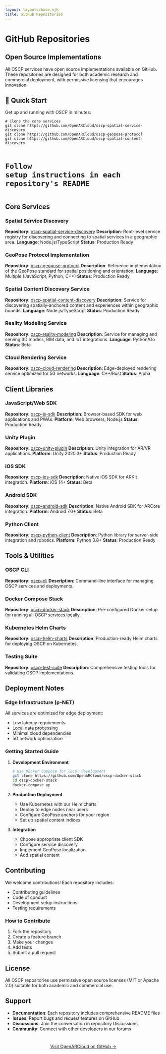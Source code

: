 ```yaml
---
layout: layouts/base.njk
title: GitHub Repositories
---
```


# GitHub Repositories

## Open Source Implementations

All OSCP services have open source implementations available on GitHub. These repositories are designed for both academic research and commercial deployment, with permissive licensing that encourages innovation.

<div class="quick-start">
    <h2>🚀 Quick Start</h2>
    <p>Get up and running with OSCP in minutes:</p>
    <pre><code># Clone the core services
git clone https://github.com/OpenARCloud/oscp-spatial-service-discovery
git clone https://github.com/OpenARCloud/oscp-geopose-protocol
git clone https://github.com/OpenARCloud/oscp-spatial-content-discovery

# Follow setup instructions in each repository's README</code></pre>
</div>

## Core Services

### Spatial Service Discovery
**Repository**: [oscp-spatial-service-discovery](#)
**Description**: Root-level service registry for discovering and connecting to spatial services in a geographic area.
**Language**: Node.js/TypeScript
**Status**: Production Ready

### GeoPose Protocol Implementation
**Repository**: [oscp-geopose-protocol](#)
**Description**: Reference implementation of the GeoPose standard for spatial positioning and orientation.
**Language**: Multiple (JavaScript, Python, C++)
**Status**: Production Ready

### Spatial Content Discovery Service
**Repository**: [oscp-spatial-content-discovery](#)
**Description**: Service for discovering spatially-anchored content and experiences within geographic bounds.
**Language**: Node.js/TypeScript
**Status**: Production Ready

### Reality Modeling Service
**Repository**: [oscp-reality-modeling](#)
**Description**: Service for managing and serving 3D models, BIM data, and IoT integrations.
**Language**: Python/Go
**Status**: Beta

### Cloud Rendering Service
**Repository**: [oscp-cloud-rendering](#)
**Description**: Edge-deployed rendering service optimized for 5G networks.
**Language**: C++/Rust
**Status**: Alpha

## Client Libraries

### JavaScript/Web SDK
**Repository**: [oscp-js-sdk](#)
**Description**: Browser-based SDK for web applications and PWAs.
**Platform**: Web browsers, Node.js
**Status**: Production Ready

### Unity Plugin
**Repository**: [oscp-unity-plugin](#)
**Description**: Unity integration for AR/VR applications.
**Platform**: Unity 2020.3+
**Status**: Production Ready

### iOS SDK
**Repository**: [oscp-ios-sdk](#)
**Description**: Native iOS SDK for ARKit integration.
**Platform**: iOS 14+
**Status**: Beta

### Android SDK
**Repository**: [oscp-android-sdk](#)
**Description**: Native Android SDK for ARCore integration.
**Platform**: Android 7.0+
**Status**: Beta

### Python Client
**Repository**: [oscp-python-client](#)
**Description**: Python library for server-side integration and robotics.
**Platform**: Python 3.8+
**Status**: Production Ready

## Tools & Utilities

### OSCP CLI
**Repository**: [oscp-cli](#)
**Description**: Command-line interface for managing OSCP services and deployments.

### Docker Compose Stack
**Repository**: [oscp-docker-stack](#)
**Description**: Pre-configured Docker setup for running all OSCP services locally.

### Kubernetes Helm Charts
**Repository**: [oscp-helm-charts](#)
**Description**: Production-ready Helm charts for deploying OSCP on Kubernetes.

### Testing Suite
**Repository**: [oscp-test-suite](#)
**Description**: Comprehensive testing tools for validating OSCP implementations.

## Deployment Notes

### Edge Infrastructure (p-NET)
All services are optimized for edge deployment:
- Low latency requirements
- Local data processing
- Minimal cloud dependencies
- 5G network optimization

### Getting Started Guide

1. **Development Environment**
   ```bash
   # Use Docker Compose for local development
   git clone https://github.com/OpenARCloud/oscp-docker-stack
   cd oscp-docker-stack
   docker-compose up
   ```

2. **Production Deployment**
   - Use Kubernetes with our Helm charts
   - Deploy to edge nodes near users
   - Configure GeoPose anchors for your region
   - Set up spatial content indices

3. **Integration**
   - Choose appropriate client SDK
   - Configure service discovery
   - Implement GeoPose localization
   - Add spatial content

## Contributing

We welcome contributions! Each repository includes:
- Contributing guidelines
- Code of conduct
- Development setup instructions
- Testing requirements

### How to Contribute

1. Fork the repository
2. Create a feature branch
3. Make your changes
4. Add tests
5. Submit a pull request

## License

All OSCP repositories use permissive open source licenses (MIT or Apache 2.0) suitable for both academic and commercial use.

## Support

- **Documentation**: Each repository includes comprehensive README files
- **Issues**: Report bugs and request features on GitHub
- **Discussions**: Join the conversation in repository Discussions
- **Community**: Connect with other developers in our forums

<div style="text-align: center; margin: 40px 0;">
    <a href="https://github.com/OpenARCloud" class="primary-button" target="_blank">Visit OpenARCloud on GitHub →</a>
</div>
